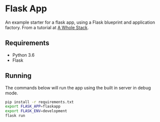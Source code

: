 # Flask App

An example starter for a flask app, using a Flask blueprint and application factory. From a tutorial at [A Whole Stack](https://awholestack.com/posts/basic-flask-app/).

## Requirements
- Python 3.6
- Flask

## Running
The commands below will run the app using the built in server in debug mode. 

```bash
pip install -r requirements.txt
export FLASK_APP=flaskapp
export FLASK_ENV=development
flask run
```